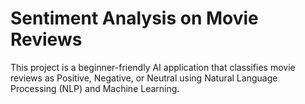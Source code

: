 # Sentiment Analysis on Movie Reviews
This project is a beginner-friendly AI application that classifies movie reviews as Positive, Negative, or Neutral using Natural Language Processing (NLP) and Machine Learning.
